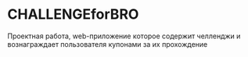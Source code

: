 # CHALLENGEforBRO
Проектная работа, web-приложение которое содержит челленджи и вознаграждает пользователя купонами за их прохождение
